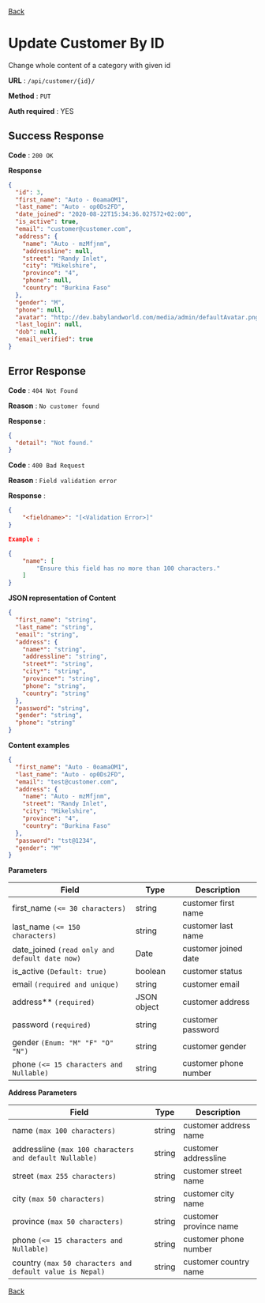 [Back](../README.md)

# Update Customer By ID

Change whole content of a category with given id

**URL** : `/api/customer/{id}/`

**Method** : `PUT`

**Auth required** : YES

## Success Response

**Code** : `200 OK`

**Response**

```json
{
  "id": 3,
  "first_name": "Auto - 0oamaOM1",
  "last_name": "Auto - op0Ds2FD",
  "date_joined": "2020-08-22T15:34:36.027572+02:00",
  "is_active": true,
  "email": "customer@customer.com",
  "address": {
    "name": "Auto - mzMfjnm",
    "addressline": null,
    "street": "Randy Inlet",
    "city": "Mikelshire",
    "province": "4",
    "phone": null,
    "country": "Burkina Faso"
  },
  "gender": "M",
  "phone": null,
  "avatar": "http://dev.babylandworld.com/media/admin/defaultAvatar.png",
  "last_login": null,
  "dob": null,
  "email_verified": true
}
```

## Error Response

**Code** : `404 Not Found`

**Reason** : `No customer found`

**Response** :

```json
{
  "detail": "Not found."
}
```

**Code** : `400 Bad Request`

**Reason** : `Field validation error`

**Response** :

```json
{
    "<fieldname>": "[<Validation Error>]"
}

Example :

{
    "name": [
        "Ensure this field has no more than 100 characters."
    ]
}
```

**JSON representation of Content**

```json
{
  "first_name": "string",
  "last_name": "string",
  "email": "string",
  "address": {
    "name*": "string",
    "addressline": "string",
    "street*": "string",
    "city*": "string",
    "province*": "string",
    "phone": "string",
    "country": "string"
  },
  "password": "string",
  "gender": "string",
  "phone": "string"
}
```

**Content examples**

```json
{
  "first_name": "Auto - 0oamaOM1",
  "last_name": "Auto - op0Ds2FD",
  "email": "test@customer.com",
  "address": {
    "name": "Auto - mzMfjnm",
    "street": "Randy Inlet",
    "city": "Mikelshire",
    "province": "4",
    "country": "Burkina Faso"
  },
  "password": "tst@1234",
  "gender": "M"
}
```

**Parameters**

| Field                                          | Type        | Description           |
| ---------------------------------------------- | ----------- | --------------------- |
| first_name `(<= 30 characters)`                | string      | customer first name   |
| last_name `(<= 150 characters)`                | string      | customer last name    |
| date_joined `(read only and default date now)` | Date        | customer joined date  |
| is_active `(Default: true)`                    | boolean     | customer status       |
| email `(required and unique)`                  | string      | customer email        |
| address\*\* `(required)`                       | JSON object | customer address      |
| password `(required)`                          | string      | customer password     |
| gender `(Enum: "M" "F" "O" "N")`               | string      | customer gender       |
| phone `(<= 15 characters and Nullable)`        | string      | customer phone number |

**Address Parameters**

| Field                                                    | Type   | Description            |
| -------------------------------------------------------- | ------ | ---------------------- |
| name `(max 100 characters)`                              | string | customer address name  |
| addressline `(max 100 characters and default Nullable)`  | string | customer addressline   |
| street `(max 255 characters)`                            | string | customer street name   |
| city `(max 50 characters)`                               | string | customer city name     |
| province `(max 50 characters)`                           | string | customer province name |
| phone `(<= 15 characters and Nullable)`                  | string | customer phone number  |
| country `(max 50 characters and default value is Nepal)` | string | customer country name  |

[Back](../README.md)
